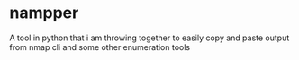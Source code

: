 # nampper
A tool in python that i am throwing together to easily copy and paste output from nmap cli and some other enumeration tools
